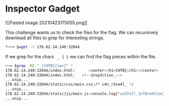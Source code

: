 # Inspector Gadget
![[Pasted image 20210423175055.png]]

This challenge wants us to check the files for the flag. We can recursively download all files to grep for interesting strings.
```bash
└──╼ $wget -r 178.62.14.240:32044
```
 If we grep for the chars ``` _ { }``` we can find the flag pieces within the file.
 ```bash
──╼ $grep -RE "_|CHTB{|\w+}" *
178.62.14.240:32044/index.html:      <center><h1>CHTB{</h1></center>
178.62.14.240:32044/index.html:   <!--1nsp3ction_-->
...snip...
178.62.14.240:32044/static/css/main.css:/* c4n_r3ve4l_ */
...snip...
178.62.14.240:32044/static/js/main.js:console.log("us3full_1nf0rm4tion}");)
...snip...
```

